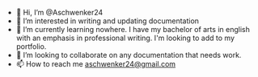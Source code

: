 - 👋 Hi, I’m @Aschwenker24
- 👀 I’m interested in writing and updating documentation
- 🌱 I’m currently learning nowhere. I have my bachelor of arts in english with an emphasis in professional writing. I'm looking to add to my portfolio.
- 💞️ I’m looking to collaborate on any documentation that needs work.
- 📫 How to reach me aschwenker24@gmail.com

<!---
Aschwenker24/Aschwenker24 is a ✨ special ✨ repository because its `README.md` (this file) appears on your GitHub profile.
You can click the Preview link to take a look at your changes.
--->
